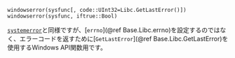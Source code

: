 ```
windowserror(sysfunc[, code::UInt32=Libc.GetLastError()])
windowserror(sysfunc, iftrue::Bool)
```

[`systemerror`](@ref)と同様ですが、[`errno`](@ref Base.Libc.errno)を設定するのではなく、エラーコードを返すために[`GetLastError`](@ref Base.Libc.GetLastError)を使用するWindows API関数用です。
